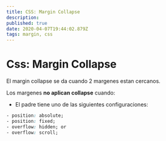 ```yaml
---
title: CSS: Margin Collapse
description: 
published: true
date: 2020-04-07T19:44:02.879Z
tags: margin, css
---
```


# Css: Margin Collapse

El margin collapse se da cuando 2 margenes estan cercanos.

Los margenes **no aplican collapse** cuando:
 - El padre tiene uno de las siguientes configuraciones:
```css
- position: absolute; 
- position: fixed; 
- overflow: hidden; or
- overflow: scroll;
```
